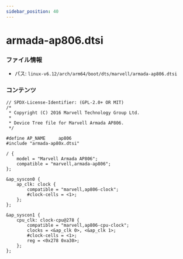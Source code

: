```yaml
---
sidebar_position: 40
---
```

# armada-ap806.dtsi

### ファイル情報

- パス: `linux-v6.12/arch/arm64/boot/dts/marvell/armada-ap806.dtsi`

### コンテンツ

```dtsi
// SPDX-License-Identifier: (GPL-2.0+ OR MIT)
/*
 * Copyright (C) 2016 Marvell Technology Group Ltd.
 *
 * Device Tree file for Marvell Armada AP806.
 */

#define AP_NAME		ap806
#include "armada-ap80x.dtsi"

/ {
	model = "Marvell Armada AP806";
	compatible = "marvell,armada-ap806";
};

&ap_syscon0 {
	ap_clk: clock {
		compatible = "marvell,ap806-clock";
		#clock-cells = <1>;
	};
};

&ap_syscon1 {
	cpu_clk: clock-cpu@278 {
		compatible = "marvell,ap806-cpu-clock";
		clocks = <&ap_clk 0>, <&ap_clk 1>;
		#clock-cells = <1>;
		reg = <0x278 0xa30>;
	};
};

```

